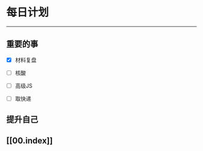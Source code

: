 
# 每日计划
---
## 重要的事
- [x]  材料复盘
- [ ]  核酸
- [ ]  高级JS
- [ ] 取快递



## 提升自己

  



## [[00.index]]










